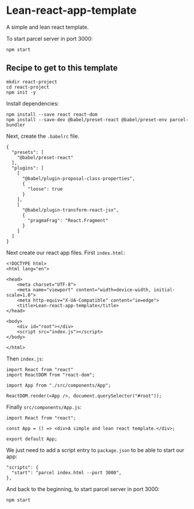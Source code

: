 # Lean-react-app-template

A simple and lean react template.

To start parcel server in port 3000:

```
npm start
```



## Recipe to get to this template

```
mkdir react-project
cd react-project
npm init -y
```

Install dependencies:

```
npm install --save react react-dom
npm install --save-dev @babel/preset-react @babel/preset-env parcel-bundler
```

Next, create the `.babelrc` file.

```
{
  "presets": [
    "@babel/preset-react"
  ],
  "plugins": [
    [
      "@babel/plugin-proposal-class-properties",
      {
        "loose": true
      }
    ],
    [
      "@babel/plugin-transform-react-jsx",
      {
        "pragmaFrag": "React.Fragment"
      }
    ]
  ]
}
```

Next create our react app files. First `index.html`:

```
<!DOCTYPE html>
<html lang="en">

<head>
	<meta charset="UTF-8">
	<meta name="viewport" content="width=device-width, initial-scale=1.0">
	<meta http-equiv="X-UA-Compatible" content="ie=edge">
	<title>Lean-react-app-template</title>
</head>

<body>
	<div id="root"></div>
	<script src="index.js"></script>
</body>

</html>
```

Then `index.js`:

```
import React from "react"
import ReactDOM from "react-dom";

import App from "./src/components/App";

ReactDOM.render(<App />, document.querySelector("#root"));
```

Finally `src/components/App.js`:

```
import React from "react";

const App = () => <div>A simple and lean react template.</div>;

export default App;
```

We just need to add a script entry to `package.json` to be able to start our app:

```
"scripts": {
  "start": "parcel index.html --port 3000",
},
```

And back to the beginning, to start parcel server in port 3000:

```
npm start
```
